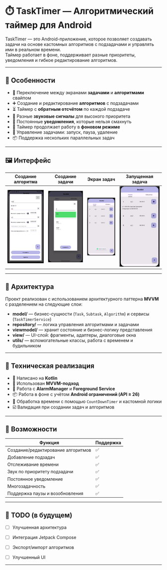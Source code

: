 # ⏱️ TaskTimer — Алгоритмический таймер для Android

TaskTimer — это Android-приложение, которое позволяет создавать задачи на основе кастомных алгоритмов с подзадачами и управлять ими в реальном времени.  
Таймер работает в фоне, поддерживает разные приоритеты, уведомления и гибкое редактирование алгоритмов.

---

## 🧩 Особенности

- 🔁 Переключение между экранами **задачами** и **алгоритмами** свайпом
- ➕ Создание и редактирование **алгоритмов** с подзадачами
- ⏳ Таймер с **обратным отсчётом** по каждой подзадаче
- 🔔 Разные **звуковые сигналы** для высокого приоритета
- 📲 Постоянные **уведомления**, которые нельзя смахнуть
- 🔄 Таймер продолжает работу в **фоновом режиме**
- 🚦 Управление задачами: запуск, пауза, удаление
- 📦 Поддержка нескольких параллельных задач

---

## 🖼️ Интерфейс

| Создание алгоритма | Создание задачи | Экран задач | Запущенная задача |
|--------------------|----------------------|--------|--------------------|
| ![alg1](screenshots/alg_create.png) | ![alg2](screenshots/task_create.png) | ![task](screenshots/task_list.png) | ![running](screenshots/task_running.png) |



---

## 🧠 Архитектура

Проект реализован с использованием архитектурного паттерна **MVVM** с разделением на следующие слои:

- **model/** — бизнес-сущности (`Task`, `Subtask`, `Algorithm`) и сервисы (`TaskTimerService`)
- **repository/** — логика управления алгоритмами и задачами
- **viewmodel/** — хранит состояние и бизнес-логику представления
- **view/** — UI-слой: фрагменты, адаптеры, диалоговые окна
- **utils/** — вспомогательные классы, работа с временем и будильником

---

## 🔧 Техническая реализация

- 📱 Написано на **Kotlin**
- 🧱 Использован **MVVM-подход**
- 🔔 Работа с **AlarmManager** и **Foreground Service**
- 📦 Работа в фоне с учётом **Android ограничений (API ≥ 26)**
- 🧮 Обработка времени с помощью `CountDownTimer` и кастомной логики
- ☑️ Валидация при создании задач и алгоритмов

---

## 🚀 Возможности

| Функция                           | Поддержка |
|----------------------------------|-----------|
| Создание/редактирование алгоритмов | ✅        |
| Добавление подзадач               | ✅        |
| Отслеживание времени              | ✅        |
| Звук по приоритету подзадачи     | ✅        |
| Постоянное уведомление           | ✅        |
| Многозадачность                  | ✅        |
| Поддержка паузы и возобновления  | ✅        |

---

## 📌 TODO (в будущем)

- [ ] Улучшенная архитектура
- [ ] Интеграция Jetpack Compose
- [ ] Экспорт/импорт алгоритмов
- [ ] Улучшенный UI


---


